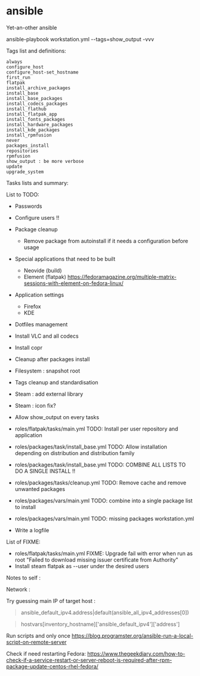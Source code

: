 # ansible
Yet-an-other ansible

ansible-playbook workstation.yml --tags=show_output  -vvv 

Tags list and definitions:
```
always
configure_host
configure_host-set_hostname
first_run
flatpak
install_archive_packages
install_base
install_base_packages
install_codecs_packages
install_flathub
install_flatpak_app
install_fonts_packages
install_hardware_packages
install_kde_packages
install_rpmfusion
never
packages_install
repositories
rpmfusion
show_output : be more verbose
update
upgrade_system
```

Tasks lists and summary:


List to TODO:
- Passwords
- Configure users !!

- Package cleanup
  - Remove package from autoinstall if it needs a configuration before usage

- Special applications that need to be built
  - Neovide (build)
  - Element (flatpak) https://fedoramagazine.org/multiple-matrix-sessions-with-element-on-fedora-linux/

- Application settings
  - Firefox
  - KDE

- Dotfiles management


- Install VLC and all codecs
- Install copr 
- Cleanup after packages install
- Filesystem : snapshot root
- Tags cleanup and standardisation
- Steam : add external library
- Steam : icon fix? 
- Allow show_output on every tasks
- roles/flatpak/tasks/main.yml TODO: Install per user repository and application
- roles/packages/task/install_base.yml TODO: Allow installation depending on distribution and distribution family
- roles/packages/task/install_base.yml TODO: COMBINE ALL LISTS TO DO A SINGLE INSTALL !! 
- roles/packages/tasks/cleanup.yml TODO: Remove cache and remove unwanted packages
- roles/packages/vars/main.yml TODO: combine into a single package list to install
- roles/packages/vars/main.yml TODO: missing packages workstation.yml
- Write a logfile


List of FIXME:
- roles/flatpak/tasks/main.yml FIXME: Upgrade fail with error when run as root "Failed to download missing issuer certificate from Authority"
- Install steam flatpak as --user under the desired users

Notes to self :

Network :

Try guessing main IP of target host : 
> ansible_default_ipv4.address|default(ansible_all_ipv4_addresses[0])


> hostvars[inventory_hostname]['ansible_default_ipv4']['address']


Run scripts and only once
https://blog.programster.org/ansible-run-a-local-script-on-remote-server


Check if need restarting Fedora:
https://www.thegeekdiary.com/how-to-check-if-a-service-restart-or-server-reboot-is-required-after-rpm-package-update-centos-rhel-fedora/
